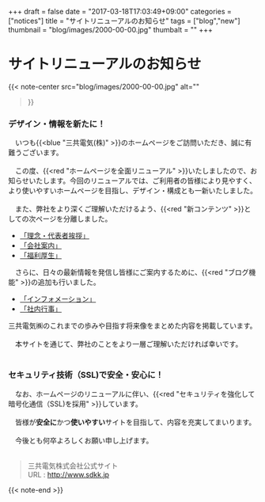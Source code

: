 +++
draft = false
date = "2017-03-18T17:03:49+09:00"
categories = ["notices"]
title = "サイトリニューアルのお知らせ"
tags = ["blog","new"]
thumbnail = "blog/images/2000-00-00.jpg"
thumbalt = ""
+++
# サイトリニューアルのお知らせ

{{< note-center
    src="blog/images/2000-00-00.jpg"
    alt=""
>}}

### デザイン・情報を新たに！

　いつも{{<blue "三共電気(株)" >}}のホームページをご訪問いただき、誠に有難うございます。  
&nbsp;  
　この度、{{<red "ホームページを全面リニューアル" >}}いたしましたので、お知らせいたします。今回のリニューアルでは、ご利用者の皆様により見やすく、より使いやすいホームページを目指し、デザイン・構成とも一新いたしました。  
&nbsp;  
　また、弊社をより深くご理解いただけるよう、{{<red "新コンテンツ" >}}としての次ページを分離しました。  

 - [「理念・代表者挨拶」]( http://www.sdkk.jp/vision/ )
 - [「会社案内」]( http://www.sdkk.jp/company/ )
 - [「福利厚生」]( http://www.sdkk.jp/welfare/ )
 
　さらに、日々の最新情報を発信し皆様にご案内するために、{{<red "ブログ機能" >}}の追加も行いました。

 - [「インフォメーション」]( http://www.sdkk.jp/categories/notices/ )
 - [「社内行事」]( http://www.sdkk.jp/categories/events/ )
 
三共電気㈱のこれまでの歩みや目指す将来像をまとめた内容を掲載しています。  
&nbsp;  
　本サイトを通じて、弊社のことをより一層ご理解いただければ幸いです。  
&nbsp;  

### セキュリティ技術（SSL)で安全・安心に！

　なお、ホームページのリニューアルに伴い、{{<red "セキュリティを強化して暗号化通信（SSL)を採用" >}}しています。  
&nbsp;  
　皆様が**安全に**かつ**使いやすい**サイトを目指して、内容を充実してまいります。   
&nbsp;  
　今後とも何卒よろしくお願い申し上げます。  
&nbsp;  

> 三共電気株式会社公式サイト  
> URL : http://www.sdkk.jp



{{< note-end >}}


